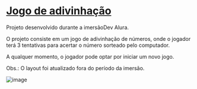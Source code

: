 <h1><a href="https://axemay.github.io/Jogo-adivinhacao/">Jogo de adivinhação</a></h1>

<p>Projeto desenvolvido durante a imersãoDev Alura.</p>
<p>O projeto consiste em um jogo de adivinhação de números, onde o jogador terá 3 tentativas para acertar o número sorteado pelo computador.</p>
<p>A qualquer momento, o jogador pode optar por iniciar um novo jogo.</p> 

<p>Obs.: O layout foi atualizado fora do período da imersão.</p>


![image](https://user-images.githubusercontent.com/101254285/177058060-7f468306-a841-4f95-96c8-d3459b03ab56.png)

